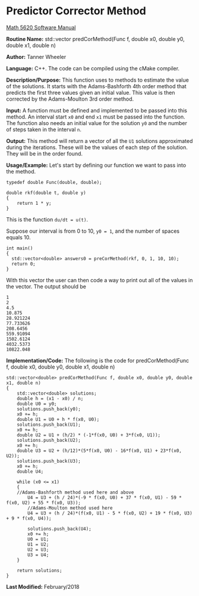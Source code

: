 # Predictor Corrector Method

[Math 5620 Software Manual](https://tannerwheeler.github.io/math5620/main)

**Routine Name:** 
std::vector<double> predCorMethod(Func f, double x0, double y0, double x1, double n)

**Author:** Tanner Wheeler

**Language:** C++. The code can be compiled using the cMake compiler.

**Description/Purpose:** This function uses to methods to estimate the value of the solutions.  It starts with the Adams-Bashforth 4th order method that predicts the first three values given an initial value.  This value is then corrected by the Adams-Moulton 3rd order method.

**Input:** A function must be defined and implemented to be passed into this method.  An interval start `x0` and end `x1` must be passed into the function.  The function also needs an initial value for the solution `y0` and the number of steps taken in the interval `n`.

**Output:** This method will return a vector of all the `U1` solutions approximated during the iterations.  These will be the values of each step of the solution.  They will be in the order found.

**Usage/Example:**
Let's start by defining our function we want to pass into the method.
```
typedef double Func(double, double);

double rkf(double t, double y)
{
	return 1 * y;
}
```
This is the function `du/dt = u(t)`.

Suppose our interval is from 0 to 10, `y0 = 1`, and the number of spaces equals 10.
```
int main()
{
  std::vector<double> answers0 = preCorMethod(rkf, 0, 1, 10, 10);
  return 0;
}
```
With this vector the user can then code a way to print out all of the values in the vector.  The output should be
```
1
2
4.5
10.875
28.921224
77.733626
208.6456
559.91094
1502.6124
4032.5373
10822.048
```

**Implementation/Code:** The following is the code for predCorMethod(Func f, double x0, double y0, double x1, double n)
```
std::vector<double> predCorMethod(Func f, double x0, double y0, double x1, double n)
{
	std::vector<double> solutions;
	double h = (x1 - x0) / n;
	double U0 = y0;
	solutions.push_back(y0);
	x0 += h;
	double U1 = U0 + h * f(x0, U0);
	solutions.push_back(U1);
	x0 += h;
	double U2 = U1 + (h/2) * (-1*f(x0, U0) + 3*f(x0, U1));
	solutions.push_back(U2);
	x0 += h;
	double U3 = U2 + (h/12)*(5*f(x0, U0) - 16*f(x0, U1) + 23*f(x0, U2));
	solutions.push_back(U3);
	x0 += h;
	double U4;

	while (x0 <= x1)
	{
    //Adams-Bashforth method used here and above
		U4 = U3 + (h / 24)*(-9 * f(x0, U0) + 37 * f(x0, U1) - 59 * f(x0, U2) + 55 * f(x0, U3));
		//Adams-Moulton method used here
		U4 = U3 + (h / 24)*(f(x0, U1) - 5 * f(x0, U2) + 19 * f(x0, U3) + 9 * f(x0, U4));

		solutions.push_back(U4);
		x0 += h;
		U0 = U1;
		U1 = U2;
		U2 = U3;
		U3 = U4;
	}

	return solutions;
}
```
**Last Modified:** February/2018
